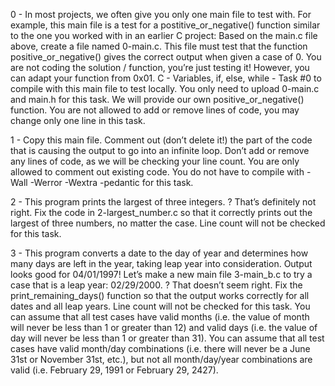 0 - In most projects, we often give you only one main file to test with. For example, this main file is a test for a postitive_or_negative() function similar to the one you worked with in an earlier C project: Based on the main.c file above, create a file named 0-main.c. This file must test that the function positive_or_negative() gives the correct output when given a case of 0. You are not coding the solution / function, you’re just testing it! However, you can adapt your function from 0x01. C - Variables, if, else, while - Task #0 to compile with this main file to test locally. You only need to upload 0-main.c and main.h for this task. We will provide our own positive_or_negative() function. You are not allowed to add or remove lines of code, you may change only one line in this task.

1 - Copy this main file. Comment out (don’t delete it!) the part of the code that is causing the output to go into an infinite loop. Don’t add or remove any lines of code, as we will be checking your line count. You are only allowed to comment out existing code. You do not have to compile with -Wall -Werror -Wextra -pedantic for this task.

2 - This program prints the largest of three integers. ? That’s definitely not right. Fix the code in 2-largest_number.c so that it correctly prints out the largest of three numbers, no matter the case. Line count will not be checked for this task.

3 - This program converts a date to the day of year and determines how many days are left in the year, taking leap year into consideration. Output looks good for 04/01/1997! Let’s make a new main file 3-main_b.c to try a case that is a leap year: 02/29/2000. ? That doesn’t seem right. Fix the print_remaining_days() function so that the output works correctly for all dates and all leap years. Line count will not be checked for this task. You can assume that all test cases have valid months (i.e. the value of month will never be less than 1 or greater than 12) and valid days (i.e. the value of day will never be less than 1 or greater than 31). You can assume that all test cases have valid month/day combinations (i.e. there will never be a June 31st or November 31st, etc.), but not all month/day/year combinations are valid (i.e. February 29, 1991 or February 29, 2427).
